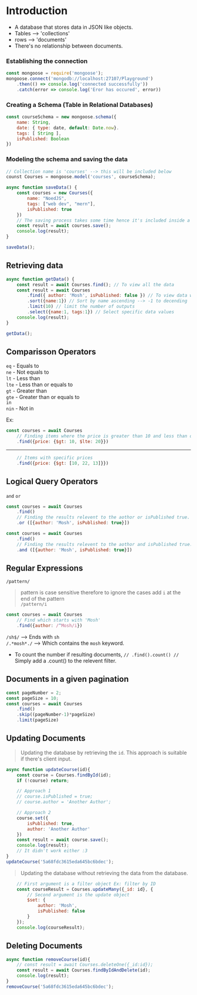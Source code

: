 # Introduction

- A database that stores data in JSON like objects.
- Tables --> 'collections'
- rows --> 'documents'
- There's no relationship between documents.

### Establishing the connection

```javascript
const mongoose = require('mongoose');
mongoose.connect('mongodb://localhost:27107/Playground')
    .then(() => console.log('connected successfully'))
    .catch(error => console.log('Eror has occured', error))
```

### Creating a Schema (Table in Relational Databases)

```javascript
const courseSchema = new mongoose.schema({
    name: String,
    date: { type: date, default: Date.now}.
    tags: [ String ],
    isPublished: Boolean
})
```

### Modeling the schema and saving the data

```javascript
// Collection name is 'courses' --> this will be included below
counst Courses = mongoose.model('courses', courseSchema);
```

```javascript
async function saveData() {
    const courses = new Courses({
        name: "NoedJS",
        tags: ["web dev", "mern"],
        isPublished: true
    })
    // The saving process takes some time hence it's included inside a async operation
    const result = await courses.save();
    console.log(result);
}

saveData();
```

## Retrieving data

```javascript
async function getData() {
    const result = await Courses.find(); // To view all the data
    const result = await Courses
        .find({ author: 'Mosh', isPublished: false }) // To view data with above contents
        .sort({name:1}) // Sort by name ascending --> -1 to decending
        .limit(10) // limit the number of outputs
        .select({name:1, tags:1}) // Select specific data values 
    console.log(result);
}

getData();
```

## Comparisson Operators

`eq` - Equals to  
`ne` - Not equals to  
`lt` - Less than  
`lte` - Less than or equals to  
`gt` - Greater than  
`gte` - Greater than or equals to  
`in`  
`nin` - Not in  

Ex: 
```javascript
const courses = await Courses
    // Finding items where the price is greater than 10 and less than or equlas to 20
    .find({price: {$gt: 10, $lte: 20}})
```
---
```javascript
    // Items with specific prices
    .find({price: {$gt: [10, 22, 13]}})
```

## Logical Query Operators

`and` `or`  

```javascript
const courses = await Courses
    .find()
    // Finding the results relevent to the aothor or isPublished true.
    .or ([{author: 'Mosh', isPublished: true}])
```

```javascript
const courses = await Courses
    .find()
    // Finding the results relevent to the aothor and isPublished true.
    .and ([{author: 'Mosh', isPublished: true}])
```

## Regular Expressions

`/pattern/`  
> pattern is case sensitive therefore to ignore the cases add `i` at the end of the pattern  
`/pattern/i`

```javascript
const courses = await Courses
    // Find which starts with 'Mosh'
    .find({author: /^Mosh/i})
```
`/sh$/` --> Ends with `sh`  
`/.*mosh*./` --> Which contains the `mosh` keyword.  

- To count the number if resulting documents, 
`// .find().count() //`  Simply add a .count() to the relevent filter.

## Documents in a given pagination

```javascript
const pageNumber = 2;
const pageSize = 10;
const courses = await Courses
    .find()
    .skip((pageNumber-1)*pageSize)
    .limit(pageSize)
```

## Updating Documents

> Updating the database by retrieving the `id`. This approach is suitable if there's client input.

```javascript
async function updateCourse(id){
    const course = Courses.findById(id);
    if (!course) return;

    // Approach 1
    // course.isPublished = true;
    // course.author = 'Another Author';

    // Approach 2
    course.set({
        isPublished: true,
        author: 'Another Author'
    })
    const result = await course.save();
    console.log(result);
    // It didn't work either :3 
}
updateCourse('5a68fdc3615eda645bc6bdec');
```

> Updating the database without retrieving the data from the database.

```javascript
    // First argument is a filter object Ex: filter by ID
    const courseResult = Courses.updateMany({_id: id}, {
        // Second argument is the update object
        $set: {
            author: 'Mosh',
            isPublished: false
        }
    });
    console.log(courseResult);
```

## Deleting Documents

```javascript
async function removeCourse(id){
    // const result = await Courses.deleteOne({_id:id});
    const result = await Courses.findByIdAndDelete(id);
    console.log(result);
}
removeCourse('5a68fdc3615eda645bc6bdec');
```
